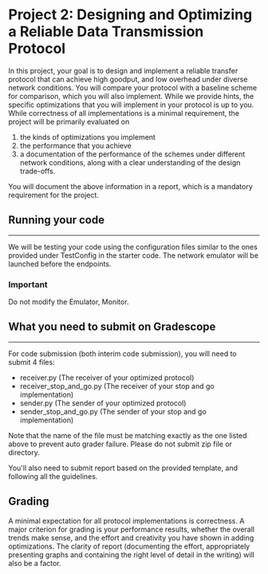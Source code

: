 # Project 2: Designing and Optimizing a Reliable Data Transmission Protocol

In this project, your goal is to design and implement a reliable transfer protocol that can achieve high goodput,
and low overhead under diverse network conditions. You will compare your protocol with a baseline scheme for comparison,
which you will also implement.  While we provide hints, the specific optimizations that you will implement in your
protocol is up to you. While correctness of all implementations is a minimal requirement, the project will be primarily evaluated on

1. the kinds of optimizations you implement
2. the performance that you achieve
3. a documentation of the performance of the schemes under different network conditions, along with a clear understanding of the design trade-offs.

You will document the above information in a report, which is a mandatory requirement for the project.

## Running your code
------------
We will be testing your code using the configuration files similar to the ones provided under TestConfig in the starter code. The network emulator will be launched before the endpoints.

### Important
Do not modify the Emulator, Monitor.

## What you need to submit on Gradescope
------------

For code submission (both interim code submission), you will need to submit 4 files:

 * receiver.py (The receiver of your optimized protocol)
 * receiver_stop_and_go.py (The receiver of your stop and go implementation)
 * sender.py (The sender of your optimized protocol)
 * sender_stop_and_go.py (The sender of your stop and go implementation)

Note that the name of the file must be matching exactly as the one listed above to prevent auto grader failure. Please do not submit zip file or directory.

You'll also need to submit report based on the provided template, and following all the guidelines.

## Grading
A minimal expectation for all protocol implementations is correctness. A major criterion for grading is your performance results, whether the overall trends make sense, and the effort and creativity you have shown in adding optimizations. The clarity of report (documenting the effort, appropriately presenting graphs and containing the right level of detail in the writing) will also be a factor.
